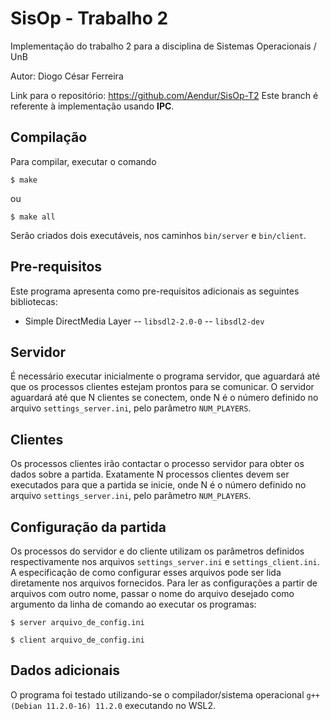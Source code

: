 # SisOp - Trabalho 2

Implementação do trabalho 2 para a disciplina de Sistemas Operacionais / UnB

Autor: Diogo César Ferreira

Link para o repositório: https://github.com/Aendur/SisOp-T2
Este branch é referente à implementação usando **IPC**.


## Compilação
Para compilar, executar o comando 
```
$ make
```
ou
```
$ make all
```
Serão criados dois executáveis, nos caminhos `bin/server` e `bin/client`.

## Pre-requisitos
Este programa apresenta como pre-requisitos adicionais as seguintes bibliotecas:
- Simple DirectMedia Layer
-- `libsdl2-2.0-0`
-- `libsdl2-dev`


## Servidor
É necessário executar inicialmente o programa servidor, que aguardará até que os processos clientes estejam prontos para se comunicar. O servidor aguardará até que N clientes se conectem,
onde N é o número definido no arquivo `settings_server.ini`, pelo parâmetro `NUM_PLAYERS`.

## Clientes
Os processos clientes irão contactar o processo servidor para obter os dados sobre a partida. Exatamente N processos clientes devem ser executados para que a partida se inicie,
onde N é o número definido no arquivo `settings_server.ini`, pelo parâmetro `NUM_PLAYERS`.

## Configuração da partida
Os processos do servidor e do cliente utilizam os parâmetros definidos respectivamente nos arquivos `settings_server.ini` e `settings_client.ini`. A especificação de como configurar esses
arquivos pode ser lida diretamente nos arquivos fornecidos. Para ler as configurações a partir de arquivos com outro nome, passar o nome do arquivo desejado como argumento da linha
de comando ao executar os programas:
```
$ server arquivo_de_config.ini
```
```
$ client arquivo_de_config.ini
```

## Dados adicionais
O programa foi testado utilizando-se o compilador/sistema operacional `g++ (Debian 11.2.0-16) 11.2.0` executando no WSL2.


